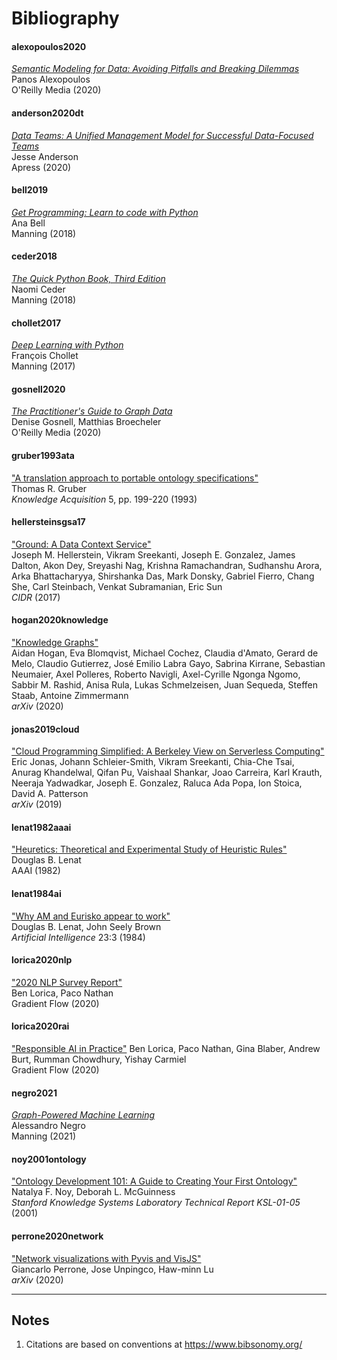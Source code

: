 # Bibliography

#### alexopoulos2020

[*Semantic Modeling for Data: Avoiding Pitfalls and Breaking Dilemmas*](https://www.goodreads.com/book/show/53483743-semantic-modeling-for-data)  
Panos Alexopoulos  
O'Reilly Media (2020)

#### anderson2020dt

[*Data Teams: A Unified Management Model for Successful Data-Focused Teams*](https://www.apress.com/us/book/9781484262276)  
Jesse Anderson  
Apress (2020)

#### bell2019

[*Get Programming: Learn to code with Python*](https://www.manning.com/books/get-programming)  
Ana Bell  
Manning (2018)

#### ceder2018

[*The Quick Python Book, Third Edition*](https://www.manning.com/books/the-quick-python-book-third-edition?query=python)  
Naomi Ceder  
Manning (2018)

#### chollet2017

[*Deep Learning with Python*](https://www.manning.com/books/deep-learning-with-python)  
François Chollet  
Manning (2017)

#### gosnell2020

[*The Practitioner's Guide to Graph Data*](https://www.goodreads.com/book/show/50204616-the-practitioner-s-guide-to-graph-data)  
Denise Gosnell, Matthias Broecheler  
O'Reilly Media (2020)

#### gruber1993ata

["A translation approach to portable ontology specifications"](https://doi.org/10.1006/KNAC.1993.1008)  
Thomas R. Gruber  
*Knowledge Acquisition* 5, pp. 199-220 (1993)

#### hellersteinsgsa17

["Ground: A Data Context Service"](http://cidrdb.org/cidr2017/papers/p111-hellerstein-cidr17.pdf)  
Joseph M. Hellerstein, Vikram Sreekanti, Joseph E. Gonzalez, James Dalton, Akon Dey, Sreyashi Nag, Krishna Ramachandran, Sudhanshu Arora, Arka Bhattacharyya, Shirshanka Das, Mark Donsky, Gabriel Fierro, Chang She, Carl Steinbach, Venkat Subramanian, Eric Sun  
*CIDR* (2017)

#### hogan2020knowledge

["Knowledge Graphs"](https://arxiv.org/abs/2003.02320)  
Aidan Hogan, Eva Blomqvist, Michael Cochez, Claudia d'Amato, Gerard de Melo, Claudio Gutierrez, José Emilio Labra Gayo, Sabrina Kirrane, Sebastian Neumaier, Axel Polleres, Roberto Navigli, Axel-Cyrille Ngonga Ngomo, Sabbir M. Rashid, Anisa Rula, Lukas Schmelzeisen, Juan Sequeda, Steffen Staab, Antoine Zimmermann  
*arXiv* (2020)

#### jonas2019cloud

["Cloud Programming Simplified: A Berkeley View on Serverless Computing"](https://arxiv.org/abs/1902.03383)  
Eric Jonas, Johann Schleier-Smith, Vikram Sreekanti, Chia-Che Tsai, Anurag Khandelwal, Qifan Pu, Vaishaal Shankar, Joao Carreira, Karl Krauth, Neeraja Yadwadkar, Joseph E. Gonzalez, Raluca Ada Popa, Ion Stoica, David A. Patterson  
*arXiv* (2019)

#### lenat1982aaai

["Heuretics: Theoretical and Experimental Study of Heuristic Rules"](https://www.aaai.org/Library/AAAI/1982/aaai82-038.php)  
Douglas B. Lenat  
AAAI (1982)

#### lenat1984ai

["Why AM and Eurisko appear to work"](https://doi.org/10.1016/0004-3702(84)90016-X)  
Douglas B. Lenat, John Seely Brown  
*Artificial Intelligence* 23:3 (1984)

#### lorica2020nlp

["2020 NLP Survey Report"](https://gradientflow.com/2020nlpsurvey/)  
Ben Lorica, Paco Nathan  
Gradient Flow (2020)

#### lorica2020rai

["Responsible AI in Practice"](https://gradientflow.com/ResponsibleAI2020)
Ben Lorica, Paco Nathan, Gina Blaber, Andrew Burt, Rumman Chowdhury, Yishay Carmiel  
Gradient Flow (2020)

#### negro2021

[*Graph-Powered Machine Learning*](https://www.manning.com/books/graph-powered-machine-learning)  
Alessandro Negro  
Manning (2021)

#### noy2001ontology

["Ontology Development 101: A Guide to Creating Your First Ontology"](http://www-ksl.stanford.edu/people/dlm/papers/ontology-tutorial-noy-mcguinness-abstract.html)  
Natalya F. Noy, Deborah L. McGuinness  
*Stanford Knowledge Systems Laboratory Technical Report KSL-01-05* (2001)

#### perrone2020network

["Network visualizations with Pyvis and VisJS"](https://arxiv.org/abs/2006.04951)  
Giancarlo Perrone, Jose Unpingco, Haw-minn Lu  
*arXiv* (2020)


---

## Notes

  1. Citations are based on conventions at <https://www.bibsonomy.org/>
